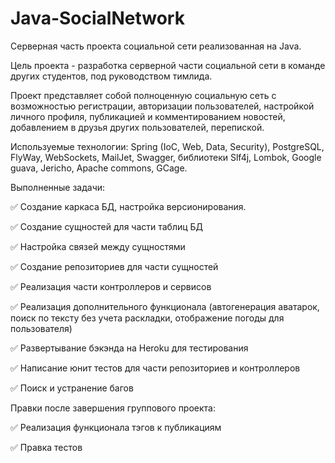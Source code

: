 # Java-SocialNetwork

Серверная часть проекта социальной сети реализованная на Java.

Цель проекта - разработка серверной части социальной сети в команде других студентов, под руководством тимлида.

Проект представляет собой полноценную социальную сеть с возможностью регистрации, авторизации пользователей, 
настройкой личного профиля, публикацией и комментированием новостей, добавлением в друзья других пользователей, 
перепиской.

Используемые технологии: Spring (IoC, Web, Data, Security), PostgreSQL, FlyWay, WebSockets, MailJet, Swagger, библиотеки Slf4j, Lombok, Google guava, Jericho, Apache commons, GCage.

Выполненные задачи:

✅ Создание каркаса БД, настройка версионирования.

✅ Создание сущностей для части таблиц БД

✅ Настройка связей между сущностями

✅ Создание репозиториев для части сущностей

✅ Реализация части контроллеров и сервисов

✅ Реализация дополнительного функционала (автогенерация аватарок, поиск по тексту без учета раскладки, 
отображение погоды для пользователя)

✅ Развертывание бэкэнда на Heroku для тестирования

✅ Написание юнит тестов для части репозиториев и контроллеров

✅ Поиск и устранение багов

Правки после завершения группового проекта:

✅ Реализация функционала тэгов к публикациям

✅ Правка тестов


